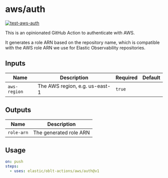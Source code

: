 # <!--name-->aws/auth<!--/name-->
[![test-aws-auth](https://github.com/elastic/oblt-actions/actions/workflows/test-aws-auth.yml/badge.svg?branch=main)](https://github.com/elastic/oblt-actions/actions/workflows/test-aws-auth.yml)

<!--description-->
This is an opinionated GitHub Action to authenticate with AWS.

It generates a role ARN based on the repository name, which is compatible with the
AWS role ARN we use for Elastic Observability repositories.
<!--/description-->

## Inputs
<!--inputs-->
| Name         | Description                    | Required | Default |
|--------------|--------------------------------|----------|---------|
| `aws-region` | The AWS region, e.g. us-east-1 | `true`   | ` `     |
<!--/inputs-->

## Outputs
<!--outputs-->
| Name       | Description            |
|------------|------------------------|
| `role-arn` | The generated role ARN |
<!--/outputs-->

## Usage
<!--usage action="elastic/oblt-actions/**" version="env:VERSION"-->
```yaml
on: push
steps:
  - uses: elastic/oblt-actions/aws/auth@v1
```
<!--/usage-->
